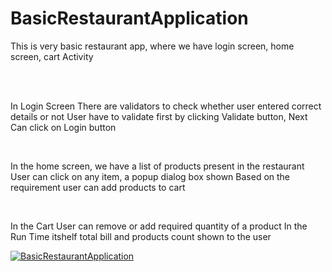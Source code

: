 # BasicRestaurantApplication
This is very basic restaurant app, where we have login screen, home screen, cart Activity

<br/><br/>

In Login Screen There are validators to check whether user entered correct details or not 
User have to validate first by clicking Validate button, Next Can click on Login button

<br/>

In the home screen, we have a list of products present in the restaurant
User can click on any item, a popup dialog box shown
Based on the requirement user can add products to cart

<br/>

In the Cart User can remove or add required quantity of a product
In the Run Time itshelf total bill and products count shown to the user

[![BasicRestaurantApplication](https://img.youtube.com/vi/PkVIWNY4xKE/0.jpg)](https://www.youtube.com/watch?v=PkVIWNY4xKE)


